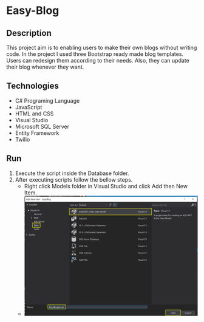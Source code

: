 # Easy-Blog

## Description

This project aim is to enabling users to make their own blogs without writing code.
In the project I used three Bootstrap ready made blog templates. Users can redesign 
them according to their needs. Also, they can update their blog whenever they want.

## Technologies

- C# Programing Language
- JavaScript
- HTML and CSS
- Visual Studio
- Microsoft SQL Server
- Entity Framework
- Twilio

## Run

1) Execute the script inside the Database folder.
2) After executing scripts follow the bellow steps.
    - Right click Models folder in Visual Studio and click Add then New Item.
    - ![Screenshot](https://github.com/ErenUfuktepe/Easy-Blog/blob/master/img/1.png)


